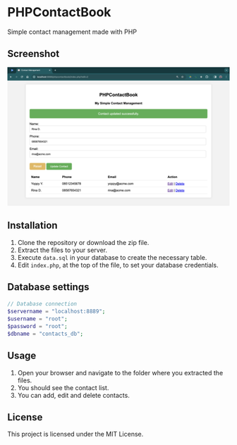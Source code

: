 # PHPContactBook
 Simple contact management made with PHP

## Screenshot

![](img.png)

## Installation
1. Clone the repository or download the zip file.
2. Extract the files to your server.
3. Execute `data.sql` in your database to create the necessary table.
4. Edit `index.php`, at the top of the file, to set your database credentials.

## Database settings
```php
// Database connection
$servername = "localhost:8889";
$username = "root";
$password = "root";
$dbname = "contacts_db";
```

## Usage
1. Open your browser and navigate to the folder where you extracted the files.
2. You should see the contact list.
3. You can add, edit and delete contacts.

## License
This project is licensed under the MIT License.
